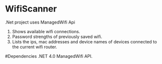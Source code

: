 # WifiScanner
 .Net project uses ManagedWifi Api 
 1. Shows available wifi connections.
 2. Password strengths of previously saved wifi.
 3. Lists the ips, mac addresses and device names of devices connected to the current wifi router. 

#Dependencies
.NET 4.0
ManagedWifi API.
